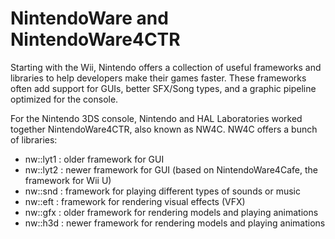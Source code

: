 # NintendoWare and NintendoWare4CTR
Starting with the Wii, Nintendo offers a collection of useful frameworks and libraries to help developers make their games faster. These frameworks often add support for GUIs, better SFX/Song types, and a graphic pipeline optimized for the console.

For the Nintendo 3DS console, Nintendo and HAL Laboratories worked together NintendoWare4CTR, also known as NW4C.
NW4C offers a bunch of libraries:

- nw::lyt1 : older framework for GUI
- nw::lyt2 : newer framework for GUI (based on NintendoWare4Cafe, the framework for Wii U)
- nw::snd : framework for playing different types of sounds or music
- nw::eft : framework for rendering visual effects (VFX)
- nw::gfx : older framework for rendering models and playing animations
- nw::h3d : newer framework for rendering models and playing animations